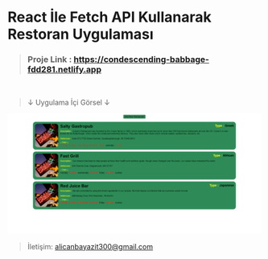 # React İle Fetch API Kullanarak Restoran Uygulaması

> ### Proje Link : https://condescending-babbage-fdd281.netlify.app

<br>

>↓ Uygulama İçi Görsel ↓

![Görsel](src/img/görüntü.png)
> İletişim: alicanbayazit300@gmail.com






